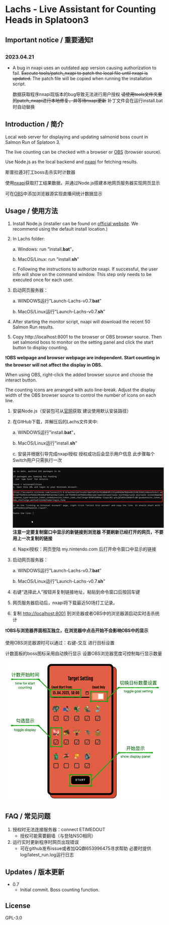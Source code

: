 Lachs - Live Assistant for Counting Heads in Splatoon3
===
## Important notice / 重要通知❗
### 2023.04.21
- A bug in nxapi uses an outdated app version causing authorization to fail. ~~Execute tools/patch_nxapi to patch the local file until nxapi is updated.~~ The patch file will be copied when running the installation script.

    数据获取程序nxapi现版本的bug导致无法进行用户授权 ~~请使用tools文件夹里的patch_nxapi进行本地修复，并等待nxapi更新~~ 补丁文件会在运行install.bat时自动替换



## Introduction / 简介
Local web server for displaying and updating salmonid boss count in Salmon Run of Splatoon 3.

The live counting can be checked with a browser or [OBS](https://obsproject.com/) (browser source).

Use Node.js as the local backend and [nxapi](https://github.com/samuelthomas2774/nxapi) for fetching results.

斯普拉遁3打工boss击杀实时计数器

使用[nxapi](https://github.com/samuelthomas2774/nxapi)获取打工结果数据，并通过Node.js搭建本地网页服务器实现网页显示

可在[OBS](https://obsproject.com/)中添加浏览器源实现直播间统计数据显示

## Usage / 使用方法
1. Install Node.js (installer can be found on [official website](https://nodejs.org/en).
We recommend using the default install location.)
2. In Lachs folder:

    a. Windows: run ”install.**bat**”，

    b. MacOS/Linux: run ”install.**sh**”

    c. Following the instructions to authorize nxapi. If successful, the user info will show on the command window.
    This step only needs to be executed once for each user.

3. 启动网页服务器：

    a. WINDOWS运行”Launch-Lachs-v0.7.**bat**”

    b. MacOS/Linux运行”Launch-Lachs-v0.7.**sh**”

4. After starting the monitor script, nxapi will download the recent 50 Salmon Run results.
5. Copy http://localhost:8001 to the browser or OBS browser source. 
Then set salmonid boss to monitor on the setting panel and click the start button to display counting.

❗**OBS webpage and browser webpage are independent. Start counting in the browser will not affect the display in OBS.**

When using OBS, right-click the added browser source and choose the interact button. 

The counting icons are arranged with auto line-break. Adjust the display width of the OBS browser source 
to control the number of icons on each line.

1. 安装Node.js（安装包可从[官网](https://nodejs.org/en)获取
建议使用默认安装路径）
2. 在GitHub下载，并解压后的Lachs文件夹中:

    a. WINDOWS运行”install.**bat**”，

    b. MacOS/Linux运行”install.**sh**”

    c. 安装并根据引导完成nxapi授权 授权成功后会显示用户信息 此步骤每个Switch用户只需执行一次

    ![auth image](./img/auth.png)
    **注意一定要复制窗口中显示的新链接到浏览器 不要刷新已经打开的网页，不要用上一次复制的链接**

    d. Napxi授权：网页登陆 my.nintendo.com 后打开命令窗口中显示的链接

3. 启动网页服务器：

    a. WINDOWS运行”Launch-Lachs-v0.7.**bat**”

    b. MacOS/Linux运行”Launch-Lachs-v0.7.**sh**”
4. 右键“选择此人”按钮并复制链接地址，粘贴到命令窗口后按回车键
5. 网页服务器启动后，nxapi将下载最近50场打工记录。
6. 复制 [http://localhost:8001](http://localhost:8001/) 到浏览器或者OBS中的浏览器源启动实时击杀统计
     


❗**OBS与浏览器界面相互独立，在浏览器中点击开始不会影响OBS中的显示**

使用OBS浏览器源时可以通过：右键-交互 进行目标设置

计数面板的boss图标采用自动换行显示 设置OBS浏览器宽度可控制每行显示数量

![manual image](./img/manual.png)

## FAQ / 常见问题
1. 授权时无法连接服务器：connect ETIMEDOUT
    - 授权可能需要翻墙（与登陆NSO相同）
2. 运行实时更新程序时网页出现错误
    - 可在github发布issue或者加QQ群653996475寻求帮助 必要时提供log/latest_run.log运行日志

## Updates / 版本更新

- 0.7
    - Initial commit. Boss counting function.

## License
GPL-3.0
